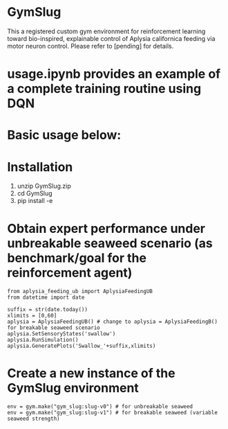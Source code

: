 # GymSlug
This a registered custom gym environment for reinforcement learning toward bio-inspired, explainable control of Aplysia californica feeding via motor neuron control. Please refer to [pending] for details.

# usage.ipynb provides an example of a complete training routine using DQN

# Basic usage below:
# Installation
1. unzip GymSlug.zip
2. cd GymSlug
3. pip install -e
# Obtain expert performance under unbreakable seaweed scenario (as benchmark/goal for the reinforcement agent)
```
from aplysia_feeding_ub import AplysiaFeedingUB
from datetime import date

suffix = str(date.today())
xlimits = [0,60]
aplysia = AplysiaFeedingUB() # change to aplysia = AplysiaFeedingB() for breakable seaweed scenario
aplysia.SetSensoryStates('swallow')
aplysia.RunSimulation()
aplysia.GeneratePlots('Swallow_'+suffix,xlimits)
```
# Create a new instance of the GymSlug environment
```
env = gym.make("gym_slug:slug-v0") # for unbreakable seaweed
env = gym.make("gym_slug:slug-v1") # for breakable seaweed (variable seaweed strength)
```

